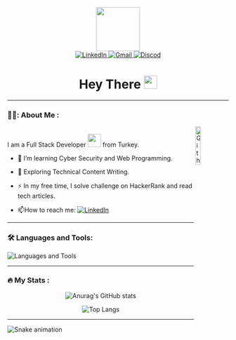<div id="header" align="center">
  <img src="https://media.giphy.com/media/M9gbBd9nbDrOTu1Mqx/giphy.gif" width="100"/>
  <div id="badges" align="center">
    <a href="https://www.linkedin.com/in/halil-ibrahim-kalan-86531a21b/">
      <img src="https://img.shields.io/badge/LinkedIn-blue?style=for-the-badge&logo=linkedin&logoColor=white" alt="LinkedIn"/>
    </a>
    <a href="mailto:halilibrahimkalan.02@gmail.com">
      <img src="https://img.shields.io/badge/gmail-red?style=for-the-badge&logo=gmail&logoColor=white" alt="Gmail"/>
    </a>
    <a href="https://discord.com/users/798891326958862376">
      <img src="https://img.shields.io/badge/discord-blue?style=for-the-badge&logo=discord&logoColor=white" alt="Discod"/>
    </a>
  </div>
  <img src="https://komarev.com/ghpvc/?username=F3X4&style=flat-square&color=blue" alt=""/>
  <h1>
    Hey There
    <img src="https://media.giphy.com/media/hvRJCLFzcasrR4ia7z/giphy.gif" width="30px"/>
  </h1>
</div>

---

### 👨‍💻: About Me :

<img width="15%" align="right" alt="Github Image" src="https://github.com/SP-XD/SP-XD/blob/main/images/linux_rounded.gif?raw=true" /><br>
I am a Full Stack Developer <img src="https://media.giphy.com/media/WUlplcMpOCEmTGBtBW/giphy.gif" width="30"> from Turkey.

- :telescope: I’m learning Cyber Security and Web Programming.

- :seedling: Exploring Technical Content Writing.

- :zap: In my free time, I solve challenge on HackerRank and read tech articles.

- :mailbox:How to reach me: <a href="https://www.linkedin.com/in/halil-ibrahim-kalan-86531a21b/">
      <img src="https://img.shields.io/badge/Halil İbrahim Kalan-blue?style=for-the-badge&logo=linkedin&logoColor=white" alt="LinkedIn"/>
    </a>

---

### :hammer_and_wrench: Languages and Tools:

![Languages and Tools](https://skillicons.dev/icons?i=arduino,atom,aws,blender,bootstrap,c,cs,cpp,css,dart,eclipse,flutter,git,github,go,html,java,js,jquery,linux,md,mysql,neovim,nginx,ps,php,postman,py,raspberrypi,react,regex,sass,spring,sequelize,vim,visualstudio,vscode,wordpress&theme=dark)

---

### :fire: My Stats :
<div align="center">

![Anurag's GitHub stats](https://github-readme-stats.vercel.app/api?username=Halil-Ibrahim-Kalan&show_icons=true&theme=radical)

![Top Langs](https://github-readme-stats.vercel.app/api/top-langs/?username=Halil-Ibrahim-Kalan&layout=compact&theme=radical)
</div>

---

![Snake animation](https://github.com/thepiyushmalhotra/thepiyushmalhotra/blob/output/github-contribution-grid-snake.svg)
